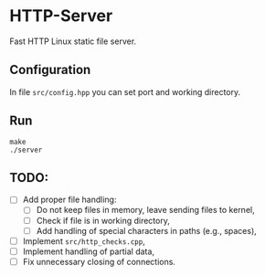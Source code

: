 # HTTP-Server
Fast HTTP Linux static file server.

## Configuration

In file `src/config.hpp` you can set port and working directory.

## Run
```
make
./server
```

## TODO:
- [ ] Add proper file handling:
  - [ ] Do not keep files in memory, leave sending files to kernel,
  - [ ] Check if file is in working directory,
  - [ ] Add handling of special characters in paths (e.g., spaces),
- [ ] Implement `src/http_checks.cpp`,
- [ ] Implement handling of partial data,
- [ ] Fix unnecessary closing of connections.
